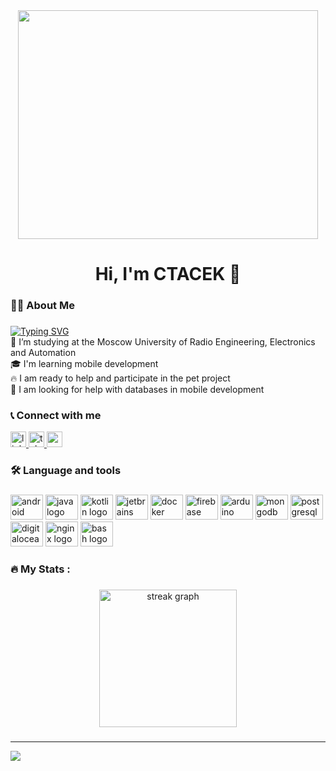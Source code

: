 <div align="center">
  <img width="480" height="366" src="https://media.giphy.com/media/oBYB0gqUy3xxBf89aT/giphy.gif"  />
</div>


###

<h1 align="center">Hi, I'm CTACEK 👋</h1>

###

<h3 align="left">👩‍💻  About Me</h3>

###


<p align="left">
<a href="https://git.io/typing-svg"><img src="https://readme-typing-svg.demolab.com?font=Fira+Code&weight=200&size=25&pause=1000&color=4BF79C&width=300&height=35&lines=Stanislav+Yudov" alt="Typing SVG" /></a>
  <br>🔭 I’m studying at the Moscow University of Radio Engineering, Electronics and Automation
  <br>🎓 I'm learning mobile development
  <br>🔥 I am ready to help and participate in the pet project
  <br>🧠 I am looking for help with databases in mobile development</p>

###

<h3 align="left">📞  Connect with me</h1>

<div align="left">
  <a href="https://www.linkedin.com/in/stanislav-yudov-8969b0270/" target="_blank">
    <img src="https://img.shields.io/static/v1?message=LinkedIn&logo=linkedin&label=&color=0077B5&logoColor=white&labelColor=&style=for-the-badge" height="25" alt="linkedin logo"  />
  </a>
  <a href="https://www.t.me/CTACE4EK" target="_blank">
    <img src="https://img.shields.io/static/v1?message=Telegram&logo=telegram&label=&color=2CA5E0&logoColor=white&labelColor=&style=for-the-badge" height="25" alt="telegram logo"  />
  </a>
  <a href="mailto:mrusboy@mail.ru" target="_blank">
    <img src="https://img.shields.io/static/v1?message=Gmail&logo=gmail&label=&color=D14836&logoColor=white&labelColor=&style=for-the-badge" height="25" alt="gmail logo"  />
  </a>
</div>

<h3 align="left">🛠 Language and tools</h3>

###

<div align="left">
  <img src="https://cdn.jsdelivr.net/gh/devicons/devicon/icons/android/android-original.svg" height="40" width="52" alt="android logo"  />
  <img src="https://cdn.jsdelivr.net/gh/devicons/devicon/icons/java/java-original.svg" height="40" width="52" alt="java logo"  />
  <img src="https://cdn.jsdelivr.net/gh/devicons/devicon/icons/kotlin/kotlin-original.svg" height="40" width="52" alt="kotlin logo"  />
  <img src="https://cdn.jsdelivr.net/gh/devicons/devicon/icons/jetbrains/jetbrains-original.svg" height="40" width="52" alt="jetbrains logo"  />
  <img src="https://cdn.jsdelivr.net/gh/devicons/devicon/icons/docker/docker-plain-wordmark.svg" height="40" width="52" alt="docker logo"  />
  <img src="https://cdn.jsdelivr.net/gh/devicons/devicon/icons/firebase/firebase-plain-wordmark.svg" height="40" width="52" alt="firebase logo"  />
  <img src="https://cdn.jsdelivr.net/gh/devicons/devicon/icons/arduino/arduino-original.svg" height="40" width="52" alt="arduino logo"  />
  <img src="https://cdn.jsdelivr.net/gh/devicons/devicon/icons/mongodb/mongodb-original.svg" height="40" width="52" alt="mongodb logo"  />
  <img src="https://cdn.jsdelivr.net/gh/devicons/devicon/icons/postgresql/postgresql-original.svg" height="40" width="52" alt="postgresql logo"  />
  <img src="https://cdn.jsdelivr.net/gh/devicons/devicon/icons/digitalocean/digitalocean-original.svg" height="40" width="52" alt="digitalocean logo"  />
  <img src="https://cdn.jsdelivr.net/gh/devicons/devicon/icons/nginx/nginx-original.svg" height="40" width="52" alt="nginx logo"  />
  <img src="https://cdn.jsdelivr.net/gh/devicons/devicon/icons/bash/bash-original.svg" height="40" width="52" alt="bash logo"  />
</div>

###

<h3 align="left">🔥   My Stats :</h3>

###

<div align="center">
  <img src="https://streak-stats.demolab.com?user=CTACEK&locale=en&mode=daily&theme=dark&hide_border=false&border_radius=5&order=3" height="220" alt="streak graph"  />
</div>

###

---
[![](https://visitcount.itsvg.in/api?id=CTACEK&icon=2&color=8)](https://visitcount.itsvg.in)
